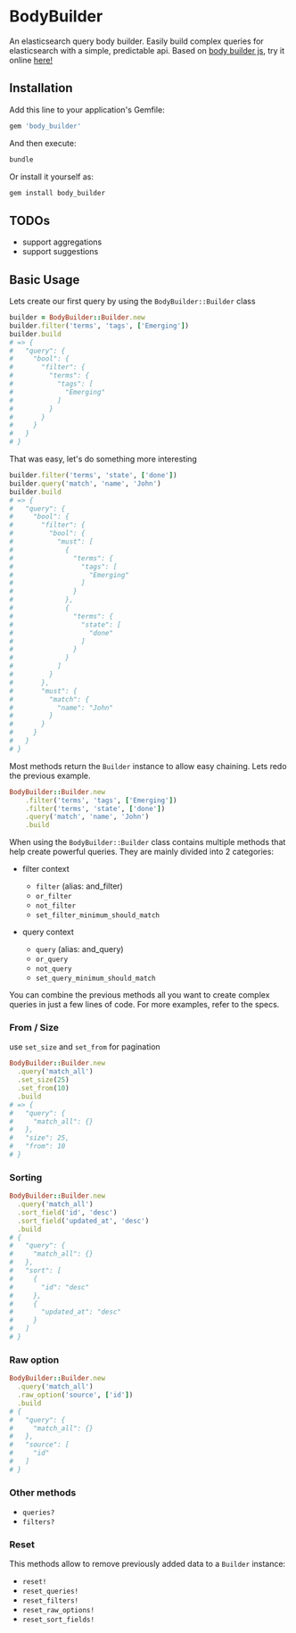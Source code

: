 # BodyBuilder

An elasticsearch query body builder. Easily build complex queries for elasticsearch with a simple, predictable api. Based on [body builder js](https://github.com/danpaz/bodybuilder), try it online [here!](https://bodybuilder.js.org/)

## Installation

Add this line to your application's Gemfile:

```ruby
gem 'body_builder'
```

And then execute:

```bash
bundle
```

Or install it yourself as:

```bash
gem install body_builder
```

## TODOs

- support aggregations
- support suggestions

## Basic Usage

Lets create our first query by using the `BodyBuilder::Builder` class

```ruby
builder = BodyBuilder::Builder.new
builder.filter('terms', 'tags', ['Emerging'])
builder.build
# => {
#   "query": {
#     "bool": {
#       "filter": {
#         "terms": {
#           "tags": [
#             "Emerging"
#           ]
#         }
#       }
#     }
#   }
# }
```

That was easy, let's do something more interesting

```ruby
builder.filter('terms', 'state', ['done'])
builder.query('match', 'name', 'John')
builder.build
# => {
#   "query": {
#     "bool": {
#       "filter": {
#         "bool": {
#           "must": [
#             {
#               "terms": {
#                 "tags": [
#                   "Emerging"
#                 ]
#               }
#             },
#             {
#               "terms": {
#                 "state": [
#                   "done"
#                 ]
#               }
#             }
#           ]
#         }
#       },
#       "must": {
#         "match": {
#           "name": "John"
#         }
#       }
#     }
#   }
# }
```

Most methods return the `Builder` instance to allow easy chaining. Lets redo the previous
example.

```ruby
BodyBuilder::Builder.new
    .filter('terms', 'tags', ['Emerging'])
    .filter('terms', 'state', ['done'])
    .query('match', 'name', 'John')
    .build
```

When using the `BodyBuilder::Builder` class contains multiple methods that help
create powerful queries. They are mainly divided into 2 categories:

- filter context
  - `filter` (alias: and_filter)
  - `or_filter`
  - `not_filter`
  - `set_filter_minimum_should_match`

- query context
  - `query` (alias: and_query)
  - `or_query`
  - `not_query`
  - `set_query_minimum_should_match`

You can combine the previous methods all you want to create complex queries in just a few lines of code.
For more examples, refer to the specs.

### From / Size 

use `set_size` and `set_from` for pagination
```ruby
BodyBuilder::Builder.new
  .query('match_all')
  .set_size(25)
  .set_from(10)
  .build
# => {
#   "query": {
#     "match_all": {}
#   },
#   "size": 25,
#   "from": 10
# }
```

### Sorting

```ruby
BodyBuilder::Builder.new
  .query('match_all')
  .sort_field('id', 'desc')
  .sort_field('updated_at', 'desc')
  .build
# {
#   "query": {
#     "match_all": {}
#   },
#   "sort": [
#     {
#       "id": "desc"
#     },
#     {
#       "updated_at": "desc"
#     }
#   ]
# }
```

### Raw option

```ruby
BodyBuilder::Builder.new
  .query('match_all')
  .raw_option('source', ['id'])
  .build
# {
#   "query": {
#     "match_all": {}
#   },
#   "source": [
#     "id"
#   ]
# }
```

### Other methods

- `queries?`
- `filters?`

### Reset

This methods allow to remove previously added data to a `Builder` instance:
- `reset!`
- `reset_queries!`
- `reset_filters!`
- `reset_raw_options!`
- `reset_sort_fields!`